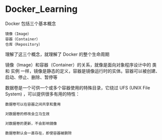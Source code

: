 # Docker_Learning

Docker 包括三个基本概念

    镜像（Image）
    容器（Container）
    仓库（Repository）

理解了这三个概念，就理解了 Docker 的整个生命周期

镜像（Image）和容器（Container）的关系，就像是面向对象程序设计中的 类 和 实例 一样，镜像是静态的定义，容器是镜像运行时的实体。容器可以被创建、启动、停止、删除、暂停等


数据卷是一个可供一个或多个容器使用的特殊目录，它绕过 UFS (UNIX File System) ，可以提供很多有用的特性：

    数据卷可以在容器之间共享和重用

    对数据卷的修改会立马生效

    对数据卷的更新，不会影响镜像

    数据卷默认会一直存在，即使容器被删除

